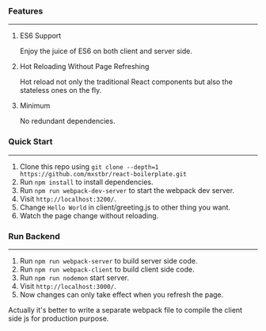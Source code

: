### Features
------
1. ES6 Support

   Enjoy the juice of ES6 on both client and server side.
1. Hot Reloading Without Page Refreshing

   Hot reload not only the traditional React components but also the stateless ones on the fly.
1. Minimum

   No redundant dependencies.


### Quick Start
------
1. Clone this repo using `git clone --depth=1 https://github.com/mxstbr/react-boilerplate.git`
1. Run `npm install` to install dependencies.
1. Run `npm run webpack-dev-server` to start the webpack dev server.
1. Visit `http://localhost:3200/`.
1. Change `Hello World` in client/greeting.js to other thing you want.
1. Watch the page change without reloading.

### Run Backend
------
1. Run `npm run webpack-server` to build server side code.
1. Run `npm run webpack-client` to build client side code.
1. Run `npm run nodemon` start server.
1. Visit `http://localhost:3000/`.
1. Now changes can only take effect when you refresh the page.

Actually it's better to write a separate webpack file to compile the client side js for production purpose.
